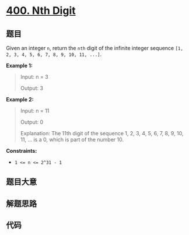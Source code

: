 # [400. Nth Digit](https://leetcode.com/problems/nth-digit/)

## 题目

Given an integer `n`, return the `nth` digit of the infinite integer sequence
`[1, 2, 3, 4, 5, 6, 7, 8, 9, 10, 11, ...]`.

**Example 1:**

> Input: n = 3
>
> Output: 3

**Example 2:**

> Input: n = 11
>
> Output: 0
>
> Explanation: The 11th digit of the sequence 1, 2, 3, 4, 5, 6, 7, 8, 9, 10, 11, ... is a 0, which is part of the number 10.

**Constraints:**

- `1 <= n <= 2^31 - 1`

## 题目大意

## 解题思路

## 代码

```javascript

```
